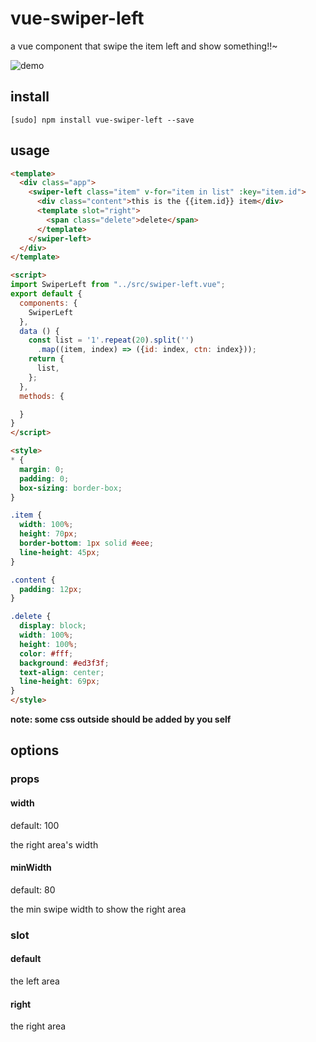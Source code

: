 # vue-swiper-left

a vue component that swipe the item left and show something!!~

![demo](.demo.png)

## install

``[sudo] npm install vue-swiper-left --save``

## usage

```html
<template>
  <div class="app">
    <swiper-left class="item" v-for="item in list" :key="item.id">
      <div class="content">this is the {{item.id}} item</div>
      <template slot="right">
        <span class="delete">delete</span>
      </template>
    </swiper-left>
  </div>
</template>

<script>
import SwiperLeft from "../src/swiper-left.vue";
export default {
  components: {
    SwiperLeft
  },
  data () {
    const list = '1'.repeat(20).split('')
      .map((item, index) => ({id: index, ctn: index}));
    return {
      list,
    };
  },
  methods: {

  }
}
</script>

<style>
* {
  margin: 0;
  padding: 0;
  box-sizing: border-box;
}

.item {
  width: 100%;
  height: 70px;
  border-bottom: 1px solid #eee;
  line-height: 45px;
}

.content {
  padding: 12px;
}

.delete {
  display: block;
  width: 100%;
  height: 100%;
  color: #fff;
  background: #ed3f3f;
  text-align: center;
  line-height: 69px;
}
</style>
```

**note: some css outside should be added by you self**

## options

### props

#### width

default: 100

the right area's width


#### minWidth

default: 80

the min swipe width to show the right area


### slot

#### default

the left area


#### right

the right area
